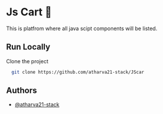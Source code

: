
# Js Cart 🛒
This is platfrom where all java scipt components will be listed.

## Run Locally

Clone the project

```bash
  git clone https://github.com/atharva21-stack/JScar
```

## Authors

- [@atharva21-stack](https://www.github.com/atharva21-stack)

  


  
